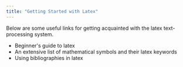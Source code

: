 ```yaml
---
title: "Getting Started with Latex"
---
```


Below are some useful links for getting acquainted with the latex text-processing system.

* <a href="http://www.docs.is.ed.ac.uk/skills/documents/3722/3722-2014.pdf" target="_blank" style="text-decoration:none">Beginner's guide to latex</a>
* <a href="https://www.caam.rice.edu/~heinken/latex/symbols.pdf" target="_blank" style="text-decoration:none">An extensive list of mathematical symbols and their latex keywords</a>
* <a href="https://www.overleaf.com/learn/how-to/Using_bibliographies_on_Overleaf" target="_blank" style="text-decoration:none">Using bibliographies in latex</a>
